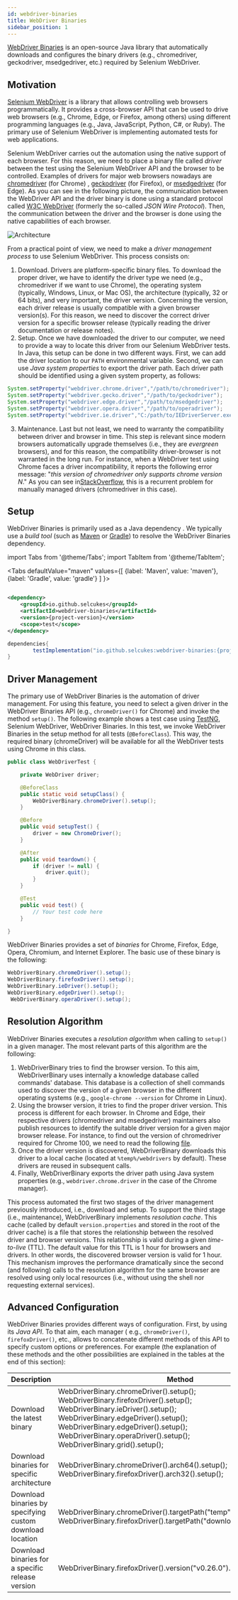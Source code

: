 ```yaml
---
id: webdriver-binaries
title: WebDriver Binaries
sidebar_position: 1
---
```


[WebDriver Binaries](https://github.com/selcukes/selcukes-java/tree/master/webdriver-binaries) is an open-source Java
library that automatically downloads and configures the binary drivers (e.g., chromedriver, geckodriver, msedgedriver,
etc.) required by Selenium WebDriver.

## Motivation

[Selenium WebDriver](https://www.selenium.dev/documentation/webdriver/) is a library that allows controlling web
browsers programmatically. It provides a cross-browser API that can be used to drive web browsers (e.g., Chrome, Edge,
or Firefox, among others) using different programming languages (e.g., Java, JavaScript, Python, C#, or Ruby). The
primary use of Selenium WebDriver is implementing automated tests for web applications.

Selenium WebDriver carries out the automation using the native support of each browser. For this reason, we need to
place a binary file called _driver_ between the test using the Selenium WebDriver API and the browser to be controlled.
Examples of drivers for major web browsers nowadays are [chromedriver](https://chromedriver.chromium.org/) (for Chrome)
, [geckodriver](https://github.com/mozilla/geckodriver/) (for Firefox),
or [msedgedriver](https://developer.microsoft.com/en-us/microsoft-edge/tools/webdriver/) (for Edge). As you can see in
the following picture, the communication between the WebDriver API and the driver binary is done using a standard
protocol called [W3C WebDriver](https://www.w3.org/TR/webdriver/) (formerly the so-called _JSON Wire Protocol_). Then,
the communication between the driver and the browser is done using the native capabilities of each browser.

![Architecture](@site/static/img/selenium-webdriver-architecture.png)

From a practical point of view, we need to make a _driver management process_ to use Selenium WebDriver. This process
consists on:

1. Download. Drivers are platform-specific binary files. To download the proper driver, we have to identify the driver
   type we need (e.g., chromedriver if we want to use Chrome), the operating system (typically, Windows, Linux, or Mac
   OS), the architecture (typically, 32 or 64 bits), and very important, the driver version. Concerning the version,
   each driver release is usually compatible with a given browser version(s). For this reason, we need to discover the
   correct driver version for a specific browser release (typically reading the driver documentation or release notes).
2. Setup. Once we have downloaded the driver to our computer, we need to provide a way to locate this driver from our
   Selenium WebDriver tests. In Java, this setup can be done in two different ways. First, we can add the driver
   location to our `PATH` environmental variable. Second, we can use _Java system properties_ to export the driver path.
   Each driver path should be identified using a given system property, as follows:

```java
System.setProperty("webdriver.chrome.driver","/path/to/chromedriver");
System.setProperty("webdriver.gecko.driver","/path/to/geckodriver");
System.setProperty("webdriver.edge.driver","/path/to/msedgedriver");
System.setProperty("webdriver.opera.driver","/path/to/operadriver");
System.setProperty("webdriver.ie.driver","C:/path/to/IEDriverServer.exe");
```

3. Maintenance. Last but not least, we need to warranty the compatibility between driver and browser in time. This step
   is relevant since modern browsers automatically upgrade themselves (i.e., they are _evergreen_ browsers), and for
   this reason, the compatibility driver-browser is not warranted in the long run. For instance, when a WebDriver test
   using Chrome faces a driver incompatibility, it reports the following error message: "_this version of chromedriver
   only supports chrome version N_." As you can see
   in[StackOverflow]( https://stackoverflow.com/search?q=this+version+of+chromedriver+only+supports+Chrome+version),
   this is a recurrent problem for manually managed drivers (chromedriver in this case).

## Setup

WebDriver Binaries is primarily used as a Java dependency . We typically use a _build tool_ (such
as [Maven](https://maven.apache.org/) or [Gradle](https://gradle.org/)) to resolve the WebDriver Binaries dependency.

import Tabs from '@theme/Tabs';
import TabItem from '@theme/TabItem';

<Tabs defaultValue="maven"
values={[
 {label: 'Maven', value: 'maven'},{label: 'Gradle', value: 'gradle'}
]
}>

<TabItem value="maven">

```xml

<dependency>
    <groupId>io.github.selcukes</groupId>
    <artifactId>webdriver-binaries</artifactId>
    <version>{project-version}</version>
    <scope>test</scope>
</dependency>
```
</TabItem>
<TabItem value="gradle">

```java
dependencies{
        testImplementation("io.github.selcukes:webdriver-binaries:{project-version}")
}
```
</TabItem>
</Tabs>

## Driver Management

The primary use of WebDriver Binaries is the automation of driver management. For using this feature, you need to select
a given driver in the WebDriver Binaries API (e.g., `chromeDriver()` for Chrome) and invoke the method `setup()`. The
following example shows a test case using [TestNG](https://testng.org/doc/), Selenium WebDriver, WebDriver Binaries. In
this test, we invoke WebDriver Binaries in the setup method for all tests (`@BeforeClass`). This way, the required
binary (chromeDriver) will be available for all the WebDriver tests using Chrome in this class.

```java
public class WebDriverTest {

    private WebDriver driver;

    @BeforeClass
    public static void setupClass() {
        WebDriverBinary.chromeDriver().setup();
    }

    @Before
    public void setupTest() {
        driver = new ChromeDriver();
    }

    @After
    public void teardown() {
        if (driver != null) {
            driver.quit();
        }
    }

    @Test
    public void test() {
        // Your test code here
    }

}
```

WebDriver Binaries provides a set of _binaries_ for Chrome, Firefox, Edge, Opera, Chromium, and Internet Explorer. The
basic use of these binary is the following:

```java
WebDriverBinary.chromeDriver().setup();
WebDriverBinary.firefoxDriver().setup();
WebDriverBinary.ieDriver().setup();
WebDriverBinary.edgeDriver().setup();
 WebDriverBinary.operaDriver().setup();
```

## Resolution Algorithm

WebDriver Binaries executes a _resolution algorithm_ when calling to `setup()` in a given manager. The most relevant
parts of this algorithm are the following:

1. WebDriverBinary tries to find the browser version. To this aim, WebDriverBinary uses internally a knowledge database
   called commands' database. This database is a collection of shell commands used to discover the version of a given
   browser in the different operating systems (e.g., `google-chrome --version` for Chrome in Linux).
2. Using the browser version, it tries to find the proper driver version. This process is different for each browser. In
   Chrome and Edge, their respective drivers (chromedriver and msedgedriver) maintainers also publish resources to
   identify the suitable driver version for a given major browser release. For instance, to find out the version of
   chromedriver required for Chrome 100, we need to read the
   following [file](https://chromedriver.storage.googleapis.com/LATEST_RELEASE_100).
3. Once the driver version is discovered, WebDriverBinary downloads this driver to a local cache (located
   at `%temp%/webdrivers` by default). These drivers are reused in subsequent calls.
4. Finally, WebDriverBinary exports the driver path using Java system properties (e.g., `webdriver.chrome.driver` in the
   case of the Chrome manager).

This process automated the first two stages of the driver management previously introduced, i.e., download and setup. To
support the third stage (i.e., maintenance), WebDriverBinary implements _resolution cache_. This cache (called by
default `version.properties` and stored in the root of the driver cache) is a file that stores the relationship between
the resolved driver and browser versions. This relationship is valid during a given _time-to-live_ (TTL). The default
value for this TTL is 1 hour for browsers and drivers. In other words, the discovered browser version is valid for 1
hour. This mechanism improves the performance dramatically since the second (and following) calls to the resolution
algorithm for the same browser are resolved using only local resources (i.e., without using the shell nor requesting
external services).

## Advanced Configuration

WebDriver Binaries provides different ways of configuration. First, by using its _Java API_. To that aim, each manager (
e.g., `chromeDriver()`, `firefoxDriver()`, etc., allows to concatenate different methods of this API to specify custom
options or preferences. For example (the explanation of these methods and the other possibilities are explained in the
tables at the end of this section):

Description | Method
  --- | ---
Download the latest binary| WebDriverBinary.chromeDriver().setup(); <br/> WebDriverBinary.firefoxDriver().setup(); <br/> WebDriverBinary.ieDriver().setup(); <br/> WebDriverBinary.edgeDriver().setup(); <br/> WebDriverBinary.edgeDriver().setup(); <br/> WebDriverBinary.operaDriver().setup(); <br/> WebDriverBinary.grid().setup();
Download binaries for specific architecture | WebDriverBinary.chromeDriver().arch64().setup(); <br/> WebDriverBinary.firefoxDriver().arch32().setup();
Download binaries by specifying custom download location| WebDriverBinary.chromeDriver().targetPath("temp").setup(); WebDriverBinary.firefoxDriver().targetPath("downloadLocation").setup();
Download binaries for a specific release version | WebDriverBinary.firefoxDriver().version("v0.26.0").setup();






